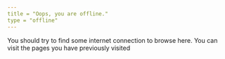 ```yaml
---
title = "Oops, you are offline."
type = "offline"
---
```


You should try to find some internet connection to browse here.
You can visit the pages you have previously visited
